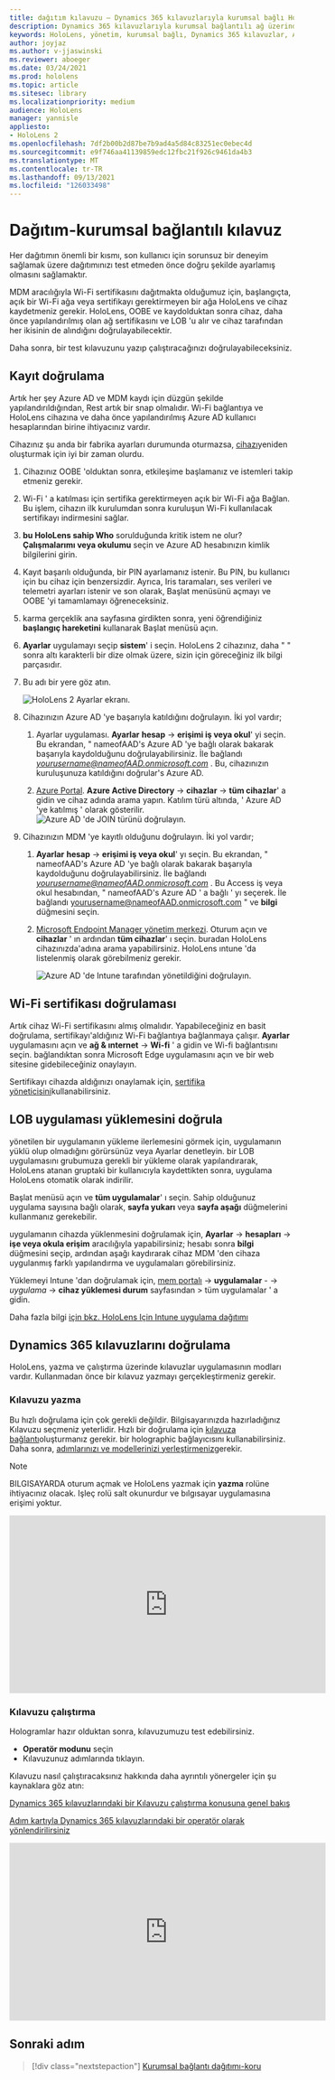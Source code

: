 ```yaml
---
title: dağıtım kılavuzu – Dynamics 365 kılavuzlarıyla kurumsal bağlı HoloLens 2-dağıt
description: Dynamics 365 kılavuzlarıyla kurumsal bağlantılı ağ üzerinden HoloLens 2 cihaz dağıtımlarını ayarlamayı öğrenin.
keywords: HoloLens, yönetim, kurumsal bağlı, Dynamics 365 kılavuzlar, AAD, Azure AD, MDM, mobil cihaz yönetimi
author: joyjaz
ms.author: v-jjaswinski
ms.reviewer: aboeger
ms.date: 03/24/2021
ms.prod: hololens
ms.topic: article
ms.sitesec: library
ms.localizationpriority: medium
audience: HoloLens
manager: yannisle
appliesto:
- HoloLens 2
ms.openlocfilehash: 7df2b00b2d87be7b9ad4a5d84c83251ec0ebec4d
ms.sourcegitcommit: e9f746aa41139859edc12fbc21f926c9461da4b3
ms.translationtype: MT
ms.contentlocale: tr-TR
ms.lasthandoff: 09/13/2021
ms.locfileid: "126033498"
---
```

# <a name="deploy---corporate-connected-guide"></a>Dağıtım-kurumsal bağlantılı kılavuz

Her dağıtımın önemli bir kısmı, son kullanıcı için sorunsuz bir deneyim sağlamak üzere dağıtımınızı test etmeden önce doğru şekilde ayarlamış olmasını sağlamaktır.

MDM aracılığıyla Wi-Fi sertifikasını dağıtmakta olduğumuz için, başlangıçta, açık bir Wi-Fi ağa veya sertifikayı gerektirmeyen bir ağa HoloLens ve cihaz kaydetmeniz gerekir. HoloLens, OOBE ve kaydolduktan sonra cihaz, daha önce yapılandırılmış olan ağ sertifikasını ve LOB 'u alır ve cihaz tarafından her ikisinin de alındığını doğrulayabilecektir.

Daha sonra, bir test kılavuzunu yazıp çalıştıracağınızı doğrulayabileceksiniz.

## <a name="enrollment-validation"></a>Kayıt doğrulama

Artık her şey Azure AD ve MDM kaydı için düzgün şekilde yapılandırıldığından, Rest artık bir snap olmalıdır. Wi-Fi bağlantıya ve HoloLens cihazına ve daha önce yapılandırılmış Azure AD kullanıcı hesaplarından birine ihtiyacınız vardır.

Cihazınız şu anda bir fabrika ayarları durumunda oturmazsa, [cihazı](/hololens/hololens-recovery#clean-reflash-the-device)yeniden oluşturmak için iyi bir zaman olurdu.

1. Cihazınız OOBE 'olduktan sonra, etkileşime başlamanız ve istemleri takip etmeniz gerekir.

2. Wi-Fi ' a katılması için sertifika gerektirmeyen açık bir Wi-Fi ağa Bağlan. Bu işlem, cihazın ilk kurulumdan sonra kuruluşun Wi-Fi kullanılacak sertifikayı indirmesini sağlar.

3. **bu HoloLens sahip Who** sorulduğunda kritik istem ne olur? **Çalışmalarımı veya okulumu** seçin ve Azure AD hesabınızın kimlik bilgilerini girin.

4. Kayıt başarılı olduğunda, bir PIN ayarlamanız istenir. Bu PIN, bu kullanıcı için bu cihaz için benzersizdir. Ayrıca, Iris taramaları, ses verileri ve telemetri ayarları istenir ve son olarak, Başlat menüsünü açmayı ve OOBE 'yi tamamlamayı öğreneceksiniz.

5. karma gerçeklik ana sayfasına girdikten sonra, yeni öğrendiğiniz **başlangıç hareketini** kullanarak Başlat menüsü açın.

6. **Ayarlar** uygulamayı seçip **sistem**' i seçin. HoloLens 2 cihazınız, daha &quot; &quot; sonra altı karakterli bir dize olmak üzere, sizin için göreceğiniz ilk bilgi parçasıdır.

7. Bu adı bir yere göz atın.

    ![HoloLens 2 Ayarlar ekranı.](./images/hololens2-settings-about.jpg)

8. Cihazınızın Azure AD 'ye başarıyla katıldığını doğrulayın. İki yol vardır;

    1.  Ayarlar uygulaması. **Ayarlar** **hesap**  ->  **erişimi iş veya okul**' yi seçin. Bu ekrandan, &quot; nameofAAD&#39;s Azure AD 'ye bağlı olarak bakarak başarıyla kaydolduğunu doğrulayabilirsiniz. İle bağlandı *yourusername@nameofAAD.onmicrosoft.com* . Bu, cihazınızın kuruluşunuza katıldığını doğrular&#39;s Azure AD.

    1. [Azure Portal](https://portal.azure.com/#home). **Azure Active Directory**  ->  **cihazlar**  ->  **tüm cihazlar**' a gidin ve cihaz adında arama yapın. Katılım türü altında, ' Azure AD 'ye katılmış ' olarak gösterilir.
        ![Azure AD 'de JOIN türünü doğrulayın.](./images/hololens2-devices-all-devices.png)

9. Cihazınızın MDM 'ye kayıtlı olduğunu doğrulayın. İki yol vardır;

    1. **Ayarlar** **hesap**  ->  **erişimi iş veya okul**' yı seçin. Bu ekrandan, &quot; nameofAAD&#39;s Azure AD 'ye bağlı olarak bakarak başarıyla kaydolduğunu doğrulayabilirsiniz. İle bağlandı *yourusername@nameofAAD.onmicrosoft.com* . Bu Access iş veya okul hesabından, &quot; nameofAAD&#39;s Azure AD ' a bağlı ' yı seçerek. İle bağlandı yourusername@nameofAAD.onmicrosoft.com &quot; ve **bilgi** düğmesini seçin.

    1. [Microsoft Endpoint Manager yönetim merkezi](https://endpoint.microsoft.com/#home). Oturum açın ve  **cihazlar**  ' ın ardından  **tüm cihazlar**' ı seçin. buradan HoloLens cihazınızda&#39;adına arama yapabilirsiniz. HoloLens ıntune 'da listelenmiş olarak görebilmeniz gerekir.

        ![Azure AD 'de Intune tarafından yönetildiğini doğrulayın.](./images/hololens2-devices-all-devices2.png)


## <a name="wi-fi-certificate-validation"></a>Wi-Fi sertifikası doğrulaması

Artık cihaz Wi-Fi sertifikasını almış olmalıdır. Yapabileceğiniz en basit doğrulama, sertifikayı&#39;aldığınız Wi-Fi bağlantıya bağlanmaya çalışır. **Ayarlar** uygulamasını açın ve **ağ &amp; ınternet**  ->  **Wi-fi** ' a gidin ve Wi-fi bağlantısını seçin. bağlandıktan sonra Microsoft Edge uygulamasını açın ve bir web sitesine gidebileceğiniz onaylayın.

Sertifikayı cihazda aldığınızı onaylamak için, [sertifika yöneticisini](/hololens/certificate-manager)kullanabilirsiniz.

## <a name="validate-lob-app-install"></a>LOB uygulaması yüklemesini doğrula

yönetilen bir uygulamanın yükleme ilerlemesini görmek için, uygulamanın yüklü olup olmadığını görürsünüz veya Ayarlar denetleyin. bir LOB uygulamasını grubumuza gerekli bir yükleme olarak yapılandırarak, HoloLens atanan gruptaki bir kullanıcıyla kaydettikten sonra, uygulama HoloLens otomatik olarak indirilir.

Başlat menüsü açın ve **tüm uygulamalar**' ı seçin. Sahip olduğunuz uygulama sayısına bağlı olarak, **sayfa yukarı** veya **sayfa aşağı** düğmelerini kullanmanız gerekebilir.

uygulamanın cihazda yüklenmesini doğrulamak için, **Ayarlar**  ->  **hesapları**  ->  **işe veya okula erişim** aracılığıyla yapabilirsiniz; hesabı sonra **bilgi** düğmesini seçip, ardından aşağı kaydırarak cihaz MDM 'den cihaza uygulanmış farklı yapılandırma ve uygulamaları görebilirsiniz.

Yüklemeyi Intune 'dan doğrulamak için, [mem portalı](https://endpoint.microsoft.com/#home)  ->  **uygulamalar** -   -> *uygulama*  ->  **cihaz yüklemesi durum** sayfasından > tüm uygulamalar ' a gidin.

Daha fazla bilgi [için bkz. HoloLens Için Intune uygulama dağıtımı](/hololens/app-deploy-intune)

## <a name="validate-dynamics-365-guides"></a>Dynamics 365 kılavuzlarını doğrulama

HoloLens, yazma ve çalıştırma üzerinde kılavuzlar uygulamasının modları vardır. Kullanmadan önce bir kılavuz yazmayı gerçekleştirmeniz gerekir.

### <a name="authoring-the-guide"></a>Kılavuzu yazma

Bu hızlı doğrulama için çok gerekli değildir. Bilgisayarınızda hazırladığınız Kılavuzu seçmeniz yeterlidir. Hızlı bir doğrulama için [kılavuza bağlantı](/dynamics365/mixed-reality/guides/hololens-app-anchor)oluşturmanız gerekir. bir holographic bağlayıcısını kullanabilirsiniz. Daha sonra, [adımlarınızı ve modellerinizi yerleştirmeniz](/dynamics365/mixed-reality/guides/hololens-app-orientation)gerekir.

>[!NOTE]
> BILGISAYARDA oturum açmak ve HoloLens yazmak için **yazma** rolüne ihtiyacınız olacak. Işleç rolü salt okunurdur ve bılgısayar uygulamasına erişimi yoktur.

<iframe width="560" height="315" src="https://www.youtube.com/embed/poE7s7_zWDE" frameborder="0" allow="accelerometer; autoplay; clipboard-write; encrypted-media; gyroscope; picture-in-picture" allowfullscreen></iframe>

### <a name="operating-the-guide"></a>Kılavuzu çalıştırma

Hologramlar hazır olduktan sonra, kılavuzumuzu test edebilirsiniz. 
- **Operatör modunu** seçin
- Kılavuzunuz adımlarında tıklayın.

Kılavuzu nasıl çalıştıracaksınız hakkında daha ayrıntılı yönergeler için şu kaynaklara göz atın:

[Dynamics 365 kılavuzlarındaki bir Kılavuzu çalıştırma konusuna genel bakış](/dynamics365/mixed-reality/guides/operator-overview)

[Adım kartıyla Dynamics 365 kılavuzlarındaki bir operatör olarak yönlendirilirsiniz](/dynamics365/mixed-reality/guides/operator-step-card-orientation)

<iframe width="560" height="315" src="https://www.youtube.com/embed/9s41BKGHVL8" frameborder="0" allow="accelerometer; autoplay; clipboard-write; encrypted-media; gyroscope; picture-in-picture" allowfullscreen></iframe>

## <a name="next-step"></a>Sonraki adım 
> [!div class="nextstepaction"]
> [Kurumsal bağlantı dağıtımı-koru](hololens2-corp-connected-maintain.md)
